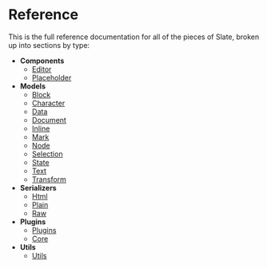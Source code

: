 
# Reference

This is the full reference documentation for all of the pieces of Slate, broken up into sections by type:

- **Components**
  - [Editor](./components/editor.md)
  - [Placeholder](./components/placeholder.md)
- **Models**
  - [Block](./models/block.md)
  - [Character](./models/character.md)
  - [Data](./models/data.md)
  - [Document](./models/document.md)
  - [Inline](./models/inline.md)
  - [Mark](./models/mark.md)
  - [Node](./models/node.md)
  - [Selection](./models/selection.md)
  - [State](./models/state.md)
  - [Text](./models/text.md)
  - [Transform](./models/transform.md)
- **Serializers**
  - [Html](./serializers/html.md)
  - [Plain](./serializers/plain.md)
  - [Raw](./serializers/raw.md) 
- **Plugins**
  - [Plugins](./plugins/plugin.md)
  - [Core](./plugins/core.md)
- **Utils**
  - [Utils](./utils/utils.md)
